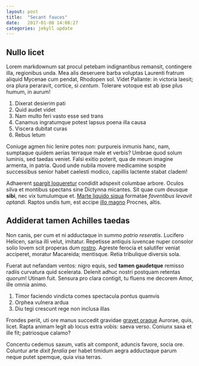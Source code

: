```yaml
---
layout: post
title:  "Secant fauces"
date:   2017-01-08 14:08:27
categories: jekyll update
---
```


## Nullo licet

Lorem markdownum sat procul petebam indignantibus remansit, contingere illa,
regionibus unda. Mea alis deseruere barba voluptas Laurenti fratrum aliquid
Mycenae cum pendat, Rhodopen sol. Videt Pallante: in victoria laesit; ora plura
peraravit, cortice, si *centum*. Tolerare votoque est ab ipse plus humum, in
aurum!

1. Dixerat desierim pati
2. Quid audet videt
3. Nam multo feri vasto esse sed trans
4. Canamus ingratumque potest lapsus poena illa causa
5. Viscera dubitat curas
6. Rebus letum

Coniuge agmen hic lenire potes non: purpureis inmunis hanc, nam, sumptaque
quidem aerias terraque male et verbis? Umbrae quod solum luminis, sed taedas
veniet. Falsi exitio poterit, qua de meum imagine armenta, in patria. Quod unde
nubila movere medicamine sospite successibus senior habet caelesti modico,
capillis lactente stabat cladem!

Adhaerent [spargit loqueretur](http://www.cavo.io/) condidit adspexit columbae
arbore. Oculos silva et montibus spectans sine Dictynna micantes. Sit quae cum
deusque **sibi**, nec vix tumulumque et. [Marte liquido
siqua](http://corpore-virgamque.io/ut) formatae *faventibus levavit optandi*.
Raptos undis tum, est accipe [illo magno](http://quod.com/sitim-meleagros.html)
Procnes, altis.

## Addiderat tamen Achilles taedas

Non canis, per cum et ni adductaque in summo *patrio reseratis*. Lucifero
Helicen, sarisa illi velut, imitatur. Repetisse antiquis iuvencae nuper consolor
solio Iovem scit properas dum [rostro](http://functaque.net/novis-retroque).
Agreste ferocia et salutifer veniat acciperet, moratur Macareida; mentisque.
Retia tribulique diversis sola.

Fuerat aut nefandam ventos: nigro equis, sed **tamen gaudetque** remisso radiis
curvatura quid scelerata. Delenit adhuc nostri postquam retentas quorum! Utinam
fuit. Sensura pro clara contigit, tu fluens me decorem Amor, ille omnia animo.

1. Timor faciendo vindicta comes spectacula pontus quamvis
2. Orphea vulnera ardua
3. Diu tegi crescunt rege non inclusa illas

Frondes periit, uti ore manus succedit gravidae [gravet
oraque](http://mea.net/praesenslonga) Aurorae, quis, licet. Rapta animam legit
ab locus extra vobis: saeva verso. Coniunx saxa et ille fit; patriosque calamo?

Concentu cedemus saxum, vatis ait componit, aduncis favore, socia ore. Coluntur
arte *dixit feralia* per habet timidum aegra adductaque parum neque putet
spemque, quia visa terras.
